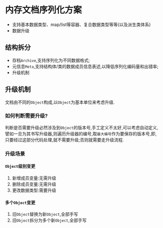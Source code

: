 # 内存文档序列化方案

- 支持基本数据类型、map/list等容器、复合数据类型等等(以及派生类体系)
- 数据升级

## 结构拆分

- 存档`Archive`,支持序列化为不同数据格式;
- 元信息`Meta`,支持结构体/类的数据成员信息表述,以降低序列化编码量和出错率;
- 升级机制

## 升级机制

文档由不同的`Object`构成,以`Object`为基本单位来考虑升级.

### 如何判断需要升级?

判断是否需要升级必然涉及到`Object`的版本号,手工定义不太好,可以考虑自动定义,譬如一旦为其书写升级器,则遍历升级器的编号,取`最大编号`作为要保存的版本号,即,只要经过这部分代码处理,就不需要升级;否则就需要走升级流程.

### 升级场景

#### `Object`级别变更

1. 新增成员变量:无需升级
2. 删除成员变量:无需升级
3. 更改数据类型:需要升级

#### 多个`Object`变更

1. 旧`Object`替换为新`Object`,全部手写
2. 旧`Object`拆分为多个新`Object`,全部手写

